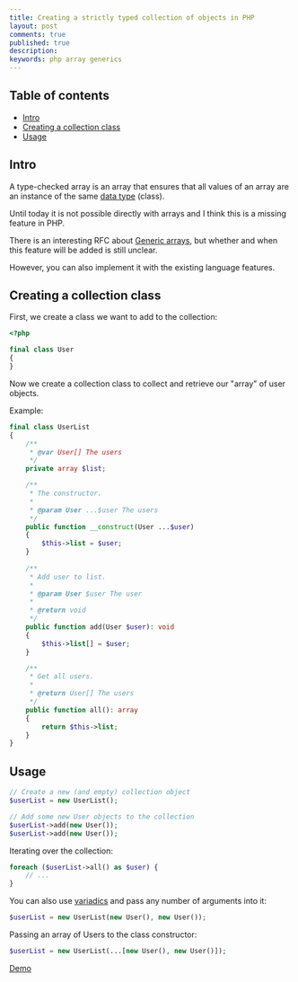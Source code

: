 ```yaml
---
title: Creating a strictly typed collection of objects in PHP 
layout: post
comments: true
published: true 
description: 
keywords: php array generics
---
```


## Table of contents

* [Intro](#intro)
* [Creating a collection class](#creating-a-collection-class)
* [Usage](#usage)

## Intro

A type-checked array is an array that ensures that all values of an array are an instance of the
same [data type](https://www.php.net/manual/en/language.types.intro.php) (class).

Until today it is not possible directly with arrays and I think this is a missing feature in PHP.

There is an interesting RFC about [Generic arrays](https://wiki.php.net/rfc/generic-arrays), but whether and when this
feature will be added is still unclear.

However, you can also implement it with the existing language features.

## Creating a collection class

First, we create a class we want to add to the collection:

```php
<?php

final class User
{
}
```

Now we create a collection class to collect and retrieve our "array" of user objects.

Example:

```php
final class UserList
{
    /**
     * @var User[] The users
     */
    private array $list;

    /**
     * The constructor.
     * 
     * @param User ...$user The users
     */
    public function __construct(User ...$user) 
    {
        $this->list = $user;
    }
    
    /**
     * Add user to list.
     *
     * @param User $user The user
     *
     * @return void
     */
    public function add(User $user): void
    {
        $this->list[] = $user;
    }

    /**
     * Get all users.
     *
     * @return User[] The users
     */
    public function all(): array
    {
        return $this->list;
    }
}
```

## Usage

```php
// Create a new (and empty) collection object
$userList = new UserList();

// Add some new User objects to the collection
$userList->add(new User());
$userList->add(new User());
```

Iterating over the collection:

```php
foreach ($userList->all() as $user) {
    // ...
}
```

You can also use [variadics](https://www.phptutorial.net/php-tutorial/php-variadic-functions/)
and pass any number of arguments into it:

```php
$userList = new UserList(new User(), new User());
```

Passing an array of Users to the class constructor:

```php
$userList = new UserList(...[new User(), new User()]);
```

[Demo](https://3v4l.org/JNY1Z)